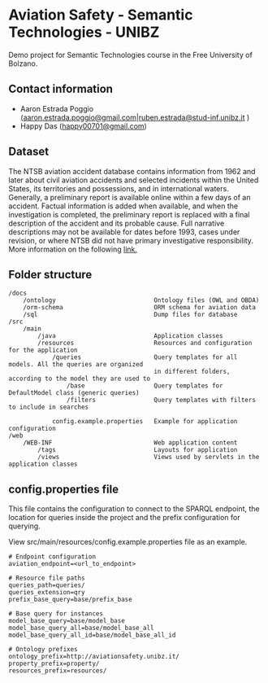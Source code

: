 Aviation Safety - Semantic Technologies - UNIBZ
=====
Demo project for Semantic Technologies course in the Free University of Bolzano.

Contact information
---
* Aaron Estrada Poggio ([aaron.estrada.poggio@gmail.com](mailto:aaron.estrada.poggio@gmail.com)|[ruben.estrada@stud-inf.unibz.it](mailto:ruben.estrada@stud-inf.unibz.it) )
* Happy Das ([happy00701@gmail.com](mailto:happy00701@gmail.com))

Dataset
---
The NTSB aviation accident database contains information from 1962 and later about civil aviation accidents and selected incidents within the United States, its territories and possessions, and in international waters. Generally, a preliminary report is available online within a few days of an accident. Factual information is added when available, and when the investigation is completed, the preliminary report is replaced with a final description of the accident and its probable cause. Full narrative descriptions may not be available for dates before 1993, cases under revision, or where NTSB did not have primary investigative responsibility. More information on the following [link.](https://www.ntsb.gov/_layouts/ntsb.aviation/index.aspx)

Folder structure
---
```
/docs
    /ontology                           Ontology files (OWL and OBDA)
    /orm-schema                         ORM schema for aviation data
    /sql                                Dump files for database
/src
    /main
        /java                           Application classes
        /resources                      Resources and configuration for the application
            /queries                    Query templates for all models. All the queries are organized
                                        in different folders, according to the model they are used to
                /base                   Query templates for DefaultModel class (generic queries)     
                /filters                Query templates with filters to include in searches
            
            config.example.properties   Example for application configuration
/web
    /WEB-INF                            Web application content
        /tags                           Layouts for application
        /views                          Views used by servlets in the application classes
```


config.properties file
---
This file contains the configuration to connect to the SPARQL endpoint, the location for queries inside the project and the prefix configuration for querying. 

View src/main/resources/config.example.properties file as an example.

```
# Endpoint configuration
aviation_endpoint=<url_to_endpoint>

# Resource file paths
queries_path=queries/
queries_extension=qry
prefix_base_query=base/prefix_base

# Base query for instances
model_base_query=base/model_base
model_base_query_all=base/model_base_all
model_base_query_all_id=base/model_base_all_id

# Ontology prefixes
ontology_prefix=http://aviationsafety.unibz.it/
property_prefix=property/
resources_prefix=resources/
```